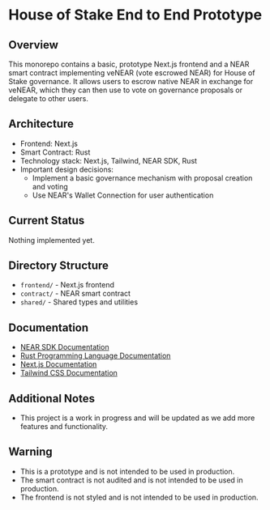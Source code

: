 # House of Stake End to End Prototype

## Overview
This monorepo contains a basic, prototype Next.js frontend and a NEAR smart contract implementing veNEAR (vote escrowed NEAR) for House of Stake governance. It allows users to escrow native NEAR in exchange for veNEAR, which they can then use to vote on governance proposals or delegate to other users.

## Architecture
- Frontend: Next.js
- Smart Contract: Rust
- Technology stack: Next.js, Tailwind, NEAR SDK, Rust
- Important design decisions:
  - Implement a basic governance mechanism with proposal creation and voting
  - Use NEAR's Wallet Connection for user authentication

## Current Status
Nothing implemented yet.

## Directory Structure
- `frontend/` - Next.js frontend
- `contract/` - NEAR smart contract
- `shared/` - Shared types and utilities

## Documentation
- [NEAR SDK Documentation](https://docs.near.org/sdk/intro)
- [Rust Programming Language Documentation](https://doc.rust-lang.org/book/)
- [Next.js Documentation](https://nextjs.org/docs)
- [Tailwind CSS Documentation](https://tailwindcss.com/docs)

## Additional Notes
- This project is a work in progress and will be updated as we add more features and functionality.

## Warning
- This is a prototype and is not intended to be used in production.
- The smart contract is not audited and is not intended to be used in production.
- The frontend is not styled and is not intended to be used in production.
